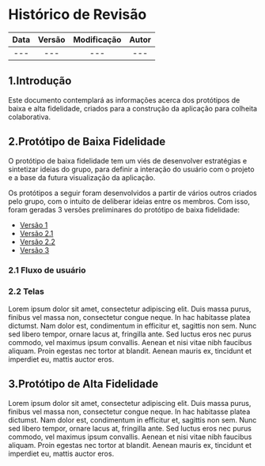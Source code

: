 # Histórico de Revisão

| Data | Versão | Modificação | Autor |
| :--: | :----: | :---------: | :---: |
| ---  |  ---   |     ---     |  ---  |

## 1.Introdução

Este documento contemplará as informações acerca dos protótipos de baixa e alta fidelidade, criados para a construção da aplicação para colheita colaborativa.

## 2.Protótipo de Baixa Fidelidade

O protótipo de baixa fidelidade tem um viés de desenvolver estratégias e sintetizar ideias do grupo, para definir a interação do usuário com o projeto e a base da futura visualização da aplicação.

Os protótipos a seguir foram desenvolvidos a partir de vários outros criados pelo grupo, com o intuito de deliberar ideias entre os membros. Com isso, foram geradas 3 versões preliminares do protótipo de baixa fidelidade:

<!-- TODO(Mauricio-Machado): Change links reference -->

- [Versão 1](https://github.com/fga-eps-mds/2019.2-TimeBolinho/issues/18#issuecomment-527721682)
- [Versão 2.1](https://github.com/fga-eps-mds/2019.2-TimeBolinho/issues/18#issuecomment-528601858)
- [Versão 2.2](https://github.com/fga-eps-mds/2019.2-TimeBolinho/issues/18#issuecomment-528914791)
- [Versão 3](https://github.com/fga-eps-mds/2019.2-TimeBolinho/issues/18#issuecomment-530608104)

### 2.1 Fluxo de usuário

### 2.2 Telas

Lorem ipsum dolor sit amet, consectetur adipiscing elit. Duis massa purus, finibus vel massa non, consectetur congue neque. In hac habitasse platea dictumst. Nam dolor est, condimentum in efficitur et, sagittis non sem. Nunc sed libero tempor, ornare lacus at, fringilla ante. Sed luctus eros nec purus commodo, vel maximus ipsum convallis. Aenean et nisi vitae nibh faucibus aliquam. Proin egestas nec tortor at blandit. Aenean mauris ex, tincidunt et imperdiet eu, mattis auctor eros.

## 3.Protótipo de Alta Fidelidade

Lorem ipsum dolor sit amet, consectetur adipiscing elit. Duis massa purus, finibus vel massa non, consectetur congue neque. In hac habitasse platea dictumst. Nam dolor est, condimentum in efficitur et, sagittis non sem. Nunc sed libero tempor, ornare lacus at, fringilla ante. Sed luctus eros nec purus commodo, vel maximus ipsum convallis. Aenean et nisi vitae nibh faucibus aliquam. Proin egestas nec tortor at blandit. Aenean mauris ex, tincidunt et imperdiet eu, mattis auctor eros.
